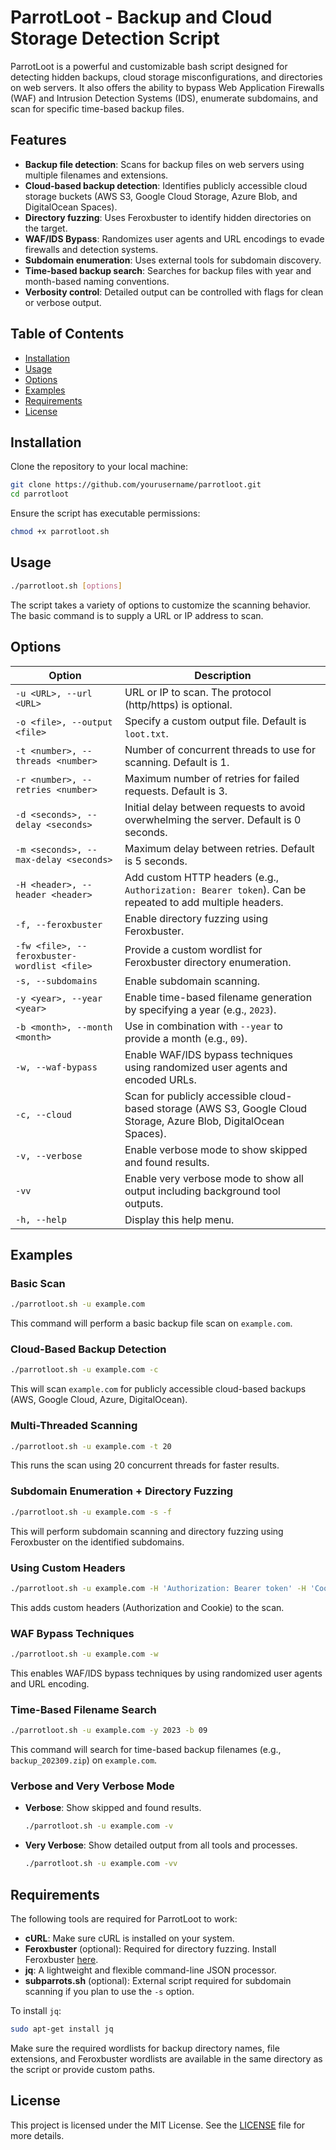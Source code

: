
# ParrotLoot - Backup and Cloud Storage Detection Script

ParrotLoot is a powerful and customizable bash script designed for detecting hidden backups, cloud storage misconfigurations, and directories on web servers. It also offers the ability to bypass Web Application Firewalls (WAF) and Intrusion Detection Systems (IDS), enumerate subdomains, and scan for specific time-based backup files.

## Features

- **Backup file detection**: Scans for backup files on web servers using multiple filenames and extensions.
- **Cloud-based backup detection**: Identifies publicly accessible cloud storage buckets (AWS S3, Google Cloud Storage, Azure Blob, and DigitalOcean Spaces).
- **Directory fuzzing**: Uses Feroxbuster to identify hidden directories on the target.
- **WAF/IDS Bypass**: Randomizes user agents and URL encodings to evade firewalls and detection systems.
- **Subdomain enumeration**: Uses external tools for subdomain discovery.
- **Time-based backup search**: Searches for backup files with year and month-based naming conventions.
- **Verbosity control**: Detailed output can be controlled with flags for clean or verbose output.

## Table of Contents

- [Installation](#installation)
- [Usage](#usage)
- [Options](#options)
- [Examples](#examples)
- [Requirements](#requirements)
- [License](#license)

## Installation

Clone the repository to your local machine:

```bash
git clone https://github.com/yourusername/parrotloot.git
cd parrotloot
```

Ensure the script has executable permissions:

```bash
chmod +x parrotloot.sh
```

## Usage

```bash
./parrotloot.sh [options]
```

The script takes a variety of options to customize the scanning behavior. The basic command is to supply a URL or IP address to scan.

## Options

| Option                               | Description |
|--------------------------------------|-------------|
| `-u <URL>, --url <URL>`              | URL or IP to scan. The protocol (http/https) is optional. |
| `-o <file>, --output <file>`         | Specify a custom output file. Default is `loot.txt`. |
| `-t <number>, --threads <number>`    | Number of concurrent threads to use for scanning. Default is 1. |
| `-r <number>, --retries <number>`    | Maximum number of retries for failed requests. Default is 3. |
| `-d <seconds>, --delay <seconds>`    | Initial delay between requests to avoid overwhelming the server. Default is 0 seconds. |
| `-m <seconds>, --max-delay <seconds>`| Maximum delay between retries. Default is 5 seconds. |
| `-H <header>, --header <header>`     | Add custom HTTP headers (e.g., `Authorization: Bearer token`). Can be repeated to add multiple headers. |
| `-f, --feroxbuster`                  | Enable directory fuzzing using Feroxbuster. |
| `-fw <file>, --feroxbuster-wordlist <file>` | Provide a custom wordlist for Feroxbuster directory enumeration. |
| `-s, --subdomains`                   | Enable subdomain scanning. |
| `-y <year>, --year <year>`           | Enable time-based filename generation by specifying a year (e.g., `2023`). |
| `-b <month>, --month <month>`        | Use in combination with `--year` to provide a month (e.g., `09`). |
| `-w, --waf-bypass`                   | Enable WAF/IDS bypass techniques using randomized user agents and encoded URLs. |
| `-c, --cloud`                        | Scan for publicly accessible cloud-based storage (AWS S3, Google Cloud Storage, Azure Blob, DigitalOcean Spaces). |
| `-v, --verbose`                      | Enable verbose mode to show skipped and found results. |
| `-vv`                                | Enable very verbose mode to show all output including background tool outputs. |
| `-h, --help`                         | Display this help menu. |

## Examples

### Basic Scan

```bash
./parrotloot.sh -u example.com
```

This command will perform a basic backup file scan on `example.com`.

### Cloud-Based Backup Detection

```bash
./parrotloot.sh -u example.com -c
```

This will scan `example.com` for publicly accessible cloud-based backups (AWS, Google Cloud, Azure, DigitalOcean).

### Multi-Threaded Scanning

```bash
./parrotloot.sh -u example.com -t 20
```

This runs the scan using 20 concurrent threads for faster results.

### Subdomain Enumeration + Directory Fuzzing

```bash
./parrotloot.sh -u example.com -s -f
```

This will perform subdomain scanning and directory fuzzing using Feroxbuster on the identified subdomains.

### Using Custom Headers

```bash
./parrotloot.sh -u example.com -H 'Authorization: Bearer token' -H 'Cookie: session_id=123'
```

This adds custom headers (Authorization and Cookie) to the scan.

### WAF Bypass Techniques

```bash
./parrotloot.sh -u example.com -w
```

This enables WAF/IDS bypass techniques by using randomized user agents and URL encoding.

### Time-Based Filename Search

```bash
./parrotloot.sh -u example.com -y 2023 -b 09
```

This command will search for time-based backup filenames (e.g., `backup_202309.zip`) on `example.com`.

### Verbose and Very Verbose Mode

- **Verbose**: Show skipped and found results.

  ```bash
  ./parrotloot.sh -u example.com -v
  ```

- **Very Verbose**: Show detailed output from all tools and processes.

  ```bash
  ./parrotloot.sh -u example.com -vv
  ```

## Requirements

The following tools are required for ParrotLoot to work:

- **cURL**: Make sure cURL is installed on your system.
- **Feroxbuster** (optional): Required for directory fuzzing. Install Feroxbuster [here](https://github.com/epi052/feroxbuster).
- **jq**: A lightweight and flexible command-line JSON processor.
- **subparrots.sh** (optional): External script required for subdomain scanning if you plan to use the `-s` option.

To install `jq`:

```bash
sudo apt-get install jq
```

Make sure the required wordlists for backup directory names, file extensions, and Feroxbuster wordlists are available in the same directory as the script or provide custom paths.

## License

This project is licensed under the MIT License. See the [LICENSE](LICENSE) file for more details.
